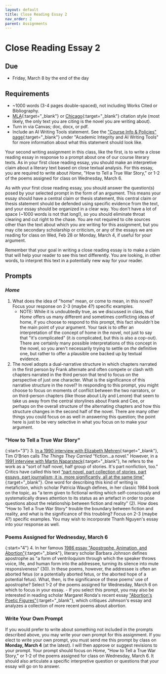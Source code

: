 ```yaml
---
layout: default
title: Close Reading Essay 2
nav_order: 2
parent: Assignments
---
```

# Close Reading Essay 2
## Due
- Friday, March 8 by the end of the day

## Requirements
- ~1000 words (3-4 pages double-spaced), not including Works Cited or Bibliography.
- [MLA](https://owl.purdue.edu/owl/research_and_citation/mla_style/mla_formatting_and_style_guide/mla_formatting_and_style_guide.html){:target="_blank"} or [Chicago](https://owl.purdue.edu/owl/research_and_citation/chicago_manual_17th_edition/cmos_formatting_and_style_guide/chicago_manual_of_style_17th_edition.html){:target="_blank"} citation style (most likely, the only text you are citing is the novel you are writing about).
- Turn in via Canvas; doc, docx, or pdf.
- Include an AI Writing Tools statement. See the ["Course Info & Policies" page](https://lindsaythomas.net/engl3630s24/course-info-policies.html#academic-integrity-and-ai-writing-tools){:target="_blank"} under "Academic Integrity and AI Writing Tools" for more information about what this statement should look like.

Your second writing assignment in this class, like the first, is to write a close reading essay in response to a prompt about one of our course literary texts. As in your first close reading essay, you should make an interpretive claim about a literary text based on close textual analysis. For this essay, you are required to write about *Home*, "How to Tell a True War Story," or 1-2 of the poems assigned for class on Wednesday, March 6.

As with your first close reading essay, you should answer the question(s) posed by your selected prompt in the form of an argument. This means your essay should have a central claim or thesis statement, this central claim or thesis statement should be defended using specific evidence from the text, and your essay should be organized in a clear way. You don't have a lot of space (~1000 words is not that long!), so you should eliminate throat clearing and cut right to the chase. You are not required to cite sources other than the text about which you are writing for this assignment, but you may cite secondary scholarship or criticism, or any of the essays we are reading for class on Wed, Feb 28 or Monday, March 4, if useful for your argument.

Remember that your goal in writing a close reading essay is to make a claim that will help your reader to see this text differently. You are looking, in other words, to interpret this text in a potentially new way for your reader.

## Prompts
### *Home*
1. What does the idea of "home" mean, or come to mean, in this novel? Focus your response on 2-3 (maybe 4?) specific examples.
    - NOTE: While it is undoubtedly true, as we discussed in class, that *Home* offers us many different and sometimes conflicting ideas of home, if you choose to respond to this prompt, this fact shouldn't be the main point of your argument. Your task is to offer an interpretation of the concept of home in the novel, not just to say that "it's complicated" (it *is* complicated, but this is also a cop-out). There are certainly many possible interpretations of this concept in the novel, so you aren't necessarily trying to settle on *the* definitive one, but rather to offer a plausible one backed up by textual evidence.
2. The novel adopts a dual-narrative structure in which chapters narrated in the first person by Frank alternate and often compete or clash with chapters narrated in the third person that tend to focus on the perspective of just one character. What is the significance of this narrative structure in the novel? In responding to this prompt, you might choose to focus on moments of conflict between the two narrators, or on third-person chapters (like those about Lily and Lenore) that seem to take us away from the central storylines about Frank and Cee, or perhaps on the overall structure of the alternating chapters and how this structure changes in the second half of the novel. There are many other things you could focus on as well in answering this question; the point here is just to be very selective in what you focus on to make your argument.

### "How to Tell a True War Story"

{:start="3"}
3. [In a 1990 interview with Elizabeth Mehren](https://www.latimes.com/archives/la-xpm-1990-03-11-vw-490-story.html){:target="_blank"}, Tim O’Brien calls *The Things They Carried* “fiction...a novel." However, in a [1991 interview with Martin Naparsteck](https://www.jstor.org/stable/1208335?seq=8){:target="_blank"}, he refers to the work as a "sort of half novel, half group of stories. It's part nonfiction, too." Critics have called this text [“part novel, part collection of stories, part essays, part journalism; it is, more significantly, all at the same time"](https://www.proquest.com/docview/212447437?pq-origsite=gscholar&fromopenview=true&sourcetype=Scholarly%20Journals){:target="_blank"}. One word for describing this kind of writing is metafiction, which scholar Patricia Waugh defines, in her classic 1984 book on the topic, as "a term given to fictional writing which self-consciously and systematically draws attention to its status as an artefact in order to pose questions about the relationship between fiction and reality" (2). How does "How to Tell a True War Story" trouble the boundary between fiction and reality, and what is the significance of this troubling? Focus on 2-3 (maybe 4?) specific examples. You may wish to incorporate Thanh Nguyen's essay into your response as well.

### Poems Assigned for Wednesday, March 6

{:start="4"}
4. In her famous [1986 essay "Apostrophe, Animation, and Abortion"](https://www.sas.upenn.edu/~cavitch/pdf-library/Johnson_Apostrophe.pdf){:target="_blank"}, literary scholar Barbara Johnson defines apostrophe as "a form of ventriloquism through which the speaker throws voice, life, and human form into the addressee, turning its silence into mute responsiveness" (30). In these poems, however, the addressee is often an aborted fetus (or a potentially aborted fetus, or the aborted hope of a potential fetus). What, then, is the significance of these poems' use of apostrophe? Select 1-2 of the poems assigned for Wednesday, March 6 on which to focus in your essay.
    - If you select this prompt, you may also be interested in reading scholar Margaret Ronda's recent essay ["Abortion's Poetic Figures"](https://post45.org/2023/06/abortions-poetic-figures/){:target="_blank"}, which critiques Johnson's essay and analyzes a collection of more recent poems about abortion.

### Write Your Own Prompt
If you would prefer to write about something not included in the prompts described above, you may write your own prompt for this assignment. If you elect to write your own prompt, you must send me this prompt by class on **Monday, March 4** (at the latest). I will then approve or suggest revisions to your prompt. Your prompt should focus on *Home*, "How to Tell a True War Story," or 1-2 of the poems assigned for class on Wednesday, March 6. It should also articulate a specific interpretive question or questions that your essay will go on to answer.
